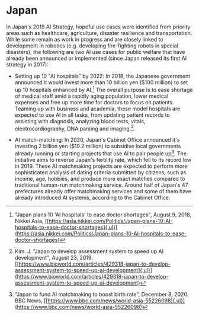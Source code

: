# Japan

In Japan's 2019 AI Strategy, hopeful use cases were identified from priority areas such as healthcare, agriculture, disaster resilience and transportation. While some remain as work in progress and are closely linked to development in robotics (e.g. developing fire-fighting robots in special disasters), the following are two AI use cases for public welfare that have already been announced or implemented (since Japan released its first AI strategy in 2017):

-   Setting up 10 "AI hospitals" by 2022: In 2018, the Japanese government announced it would invest more than 10 billion yen ($100 million) to set up 10 hospitals enhanced by AI.[^51] The overall purpose is to ease shortage of medical staff amid a rapidly aging population, lower medical expenses and free up more time for doctors to focus on patients. Teaming up with business and academia, these model hospitals are expected to use AI in all tasks, from updating patient records to assisting with diagnosis, analyzing blood tests, vitals, electrocardiography, DNA parsing and imaging.[^52]

-   AI match-matching: In 2020, Japan's Cabinet Office announced it's investing 2 billion yen ($19.2 million) to subsidise local governments already running or starting projects that use AI to pair people up[^53]. The initiative aims to reverse Japan's fertility rate, which fell to its record low in 2019. These AI matchmaking projects are expected to perform more sophisticated analysis of dating criteria submitted by citizens, such as income, age, hobbies, and produce more exact matches compared to traditional human-run matchmaking service. Around half of Japan's 47 prefectures already offer matchmaking services and some of them have already introduced AI systems, according to the Cabinet Office.

[^51]: "Japan plans 10 'AI hospitals' to ease doctor shortages", August 9, 2018, Nikkei Asia, [[https://asia.nikkei.com/Politics/Japan-plans-10-AI-hospitals-to-ease-doctor-shortages]{.ul}](https://asia.nikkei.com/Politics/Japan-plans-10-AI-hospitals-to-ease-doctor-shortages)

[^52]: Kim. J. "Japan to develop assessment system to speed up AI development", August 23, 2019.  [[https://www.bioworld.com/articles/429318-japan-to-develop-assessment-system-to-speed-up-ai-development]{.ul}](https://www.bioworld.com/articles/429318-japan-to-develop-assessment-system-to-speed-up-ai-development)

[^53]: "Japan to fund AI matchmaking to boost birth rate", December 8, 2020. BBC News, [[https://www.bbc.com/news/world-asia-55226098]{.ul}](https://www.bbc.com/news/world-asia-55226098)
